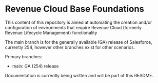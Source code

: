 # Revenue Cloud Base Foundations

This content of this repository is aimed at automating the creation and/or configuration of environments that require Revenue Cloud (formerly Revenue Lifecycle Management) functionality

The main branch is for the generally available (GA) release of Salesforce, currently 254, however other branches exist for other scenarios.

Primary branches:
* main: GA (254) release


Documentation is currently being written and will be part of this README. 